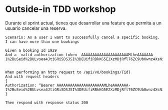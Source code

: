 # Outside-in TDD workshop


Durante el sprint actual, tienes que desarrollar una feature que permita a un usuario cancelar una reserva.
```
Scenario: As a user I want to successfully cancel a specific booking. I can have more than one bookings

Given a booking Id 1929
And a  valid authorization token  AAAAAAAAAAAAAAAAAAAAAMLheAAAAAAA-1%2BuSeid%2BULvsea4JtiGRiSDSJSI%3DEUifiRBkKG5E2XzMDjRfl76ZC9Ub0wnz4XsNiRVBChTYbJcE3F


When performing an http request to /api/v0/bookings/{id}
And with request headers
{
Authorization: “Bearer AAAAAAAAAAAAAAAAAAAAAMLheAAAAAAA-1%2BuSeid%2BULvsea4JtiGRiSDSJSI%3DEUifiRBkKG5E2XzMDjRfl76ZC9Ub0wnz4XsNiRVBChTYbJcE3F”
}

Then respond with response status 200
```